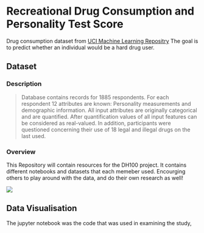 # Recreational Drug Consumption and Personality Test Score

Drug consumption dataset from [UCI Machine Learning Repositry](https://archive.ics.uci.edu/ml/datasets/Drug+consumption+%28quantified%29)
The goal is to predict whether an individual would be a hard drug user.

## Dataset

### Description

> Database contains records for 1885 respondents. For each respondent 12 attributes are known: Personality measurements and demographic information. All input attributes are originally categorical and are quantified. After quantification values of all input features can be considered as real-valued. In addition, participants were questioned concerning their use of 18 legal and illegal drugs on the last used.

### Overview

This Repository will contain resources for the DH100 project. It contains different notebooks and datasets that each memeber used. Encourging others to play around with the data, and do their own research as well!

<img src="img/">

## Data Visualisation

The jupyter notebook was the code that was used in examining the study, 
